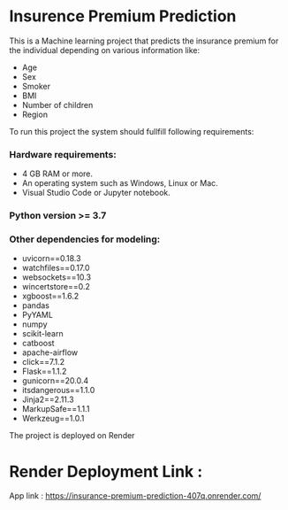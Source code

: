 # Insurence Premium Prediction

This is a Machine learning project that predicts the insurance premium for the individual depending on various information like:
-  Age
-  Sex
-  Smoker
-  BMI
-  Number of children
-  Region

To run this project the system should fullfill following requirements:
### Hardware requirements:
-  4 GB RAM or more.
-  An operating system such as Windows, Linux or Mac.
-  Visual Studio Code or Jupyter notebook.

### Python version >= 3.7

### Other dependencies for modeling:
-  uvicorn==0.18.3
-  watchfiles==0.17.0
-  websockets==10.3
-  wincertstore==0.2
-  xgboost==1.6.2
-  pandas
-  PyYAML
-  numpy
-  scikit-learn
-  catboost
-  apache-airflow
-  click==7.1.2
-  Flask==1.1.2
-  gunicorn==20.0.4
-  itsdangerous==1.1.0
-  Jinja2==2.11.3
-  MarkupSafe==1.1.1
-  Werkzeug==1.0.1

The project is deployed on Render

# Render Deployment Link :

App link : https://insurance-premium-prediction-407q.onrender.com/

